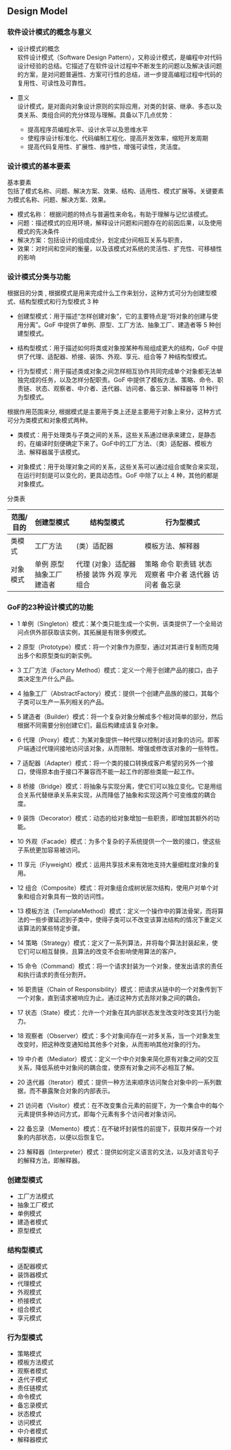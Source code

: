## Design Model

### 软件设计模式的概念与意义
+ 设计模式的概念  
软件设计模式（Software Design Pattern），又称设计模式，是编程中对代码设计经验的总结。它描述了在软件设计过程中不断发生的问题以及解决该问题的方案，是对问题普遍性、方案可行性的总结，进一步提高编程过程中代码的复用性、可读性及可靠性。

+ 意义  
设计模式，是对面向对象设计原则的实际应用，对类的封装、继承、多态以及类关系、类组合间的充分体现与理解。具备以下几点优势：
  + 提高程序员编程水平、设计水平以及思维水平
  + 使程序设计标准化、代码编制工程化、提高开发效率，缩短开发周期
  + 提高代码复用性、扩展性、维护性，增强可读性，灵活度。

### 设计模式的基本要素
基本要素  
包括了模式名称、问题、解决方案、效果、结构、适用性、模式扩展等。关键要素为模式名称、问题、解决方案、效果。
+ 模式名称： 根据问题的特点与普遍性来命名，有助于理解与记忆该模式。
+ 问题：描述模式的应用环境，解释设计问题和问题存在的前因后果，以及使用模式的先决条件
+ 解决方案：包括设计的组成成分，划定成分间相互关系与职责，
+ 效果：对时间和空间的衡量，以及该模式对系统的灵活性、扩充性、可移植性的影响

### 设计模式分类与功能
根据目的分类 , 根据模式是用来完成什么工作来划分，这种方式可分为创建型模式、结构型模式和行为型模式 3 种  
+ 创建型模式：用于描述“怎样创建对象”，它的主要特点是“将对象的创建与使用分离”。GoF 中提供了单例、原型、工厂方法、抽象工厂、建造者等 5 种创建型模式。

+ 结构型模式：用于描述如何将类或对象按某种布局组成更大的结构，GoF 中提供了代理、适配器、桥接、装饰、外观、享元、组合等 7 种结构型模式。

+ 行为型模式：用于描述类或对象之间怎样相互协作共同完成单个对象都无法单独完成的任务，以及怎样分配职责。GoF 中提供了模板方法、策略、命令、职责链、状态、观察者、中介者、迭代器、访问者、备忘录、解释器等 11 种行为型模式。


根据作用范围来分, 根据模式是主要用于类上还是主要用于对象上来分，这种方式可分为类模式和对象模式两种。
+ 类模式：用于处理类与子类之间的关系，这些关系通过继承来建立，是静态的，在编译时刻便确定下来了。GoF中的工厂方法、（类）适配器、模板方法、解释器属于该模式。

+ 对象模式：用于处理对象之间的关系，这些关系可以通过组合或聚合来实现，在运行时刻是可以变化的，更具动态性。GoF 中除了以上 4 种，其他的都是对象模式。

分类表  

| 范围/目的 | 创建型模式 | 结构型模式 | 行为型模式 |  
|  --- | --- | --- | --- | 
| 类模式 | 工厂方法 | (类）适配器 | 模板方法、解释器 |  
| 对象模式 |单例 原型 抽象工厂 建造者 | 代理 (对象）适配器 桥接 装饰 外观 享元 组合 | 策略 命令 职责链 状态 观察者 中介者 迭代器 访问者 备忘录 |  

### GoF的23种设计模式的功能

+ 1 单例（Singleton）模式：某个类只能生成一个实例，该类提供了一个全局访问点供外部获取该实例，其拓展是有限多例模式。

+ 2 原型（Prototype）模式：将一个对象作为原型，通过对其进行复制而克隆出多个和原型类似的新实例。

+ 3 工厂方法（Factory Method）模式：定义一个用于创建产品的接口，由子类决定生产什么产品。

+ 4 抽象工厂（AbstractFactory）模式：提供一个创建产品族的接口，其每个子类可以生产一系列相关的产品。

+ 5 建造者（Builder）模式：将一个复杂对象分解成多个相对简单的部分，然后根据不同需要分别创建它们，最后构建成该复杂对象。

+ 6 代理（Proxy）模式：为某对象提供一种代理以控制对该对象的访问。即客户端通过代理间接地访问该对象，从而限制、增强或修改该对象的一些特性。

+ 7 适配器（Adapter）模式：将一个类的接口转换成客户希望的另外一个接口，使得原本由于接口不兼容而不能一起工作的那些类能一起工作。

+ 8 桥接（Bridge）模式：将抽象与实现分离，使它们可以独立变化。它是用组合关系代替继承关系来实现，从而降低了抽象和实现这两个可变维度的耦合度。

+ 9 装饰（Decorator）模式：动态的给对象增加一些职责，即增加其额外的功能。

+ 10 外观（Facade）模式：为多个复杂的子系统提供一个一致的接口，使这些子系统更加容易被访问。

+ 11 享元（Flyweight）模式：运用共享技术来有效地支持大量细粒度对象的复用。

+ 12 组合（Composite）模式：将对象组合成树状层次结构，使用户对单个对象和组合对象具有一致的访问性。

+ 13 模板方法（TemplateMethod）模式：定义一个操作中的算法骨架，而将算法的一些步骤延迟到子类中，使得子类可以不改变该算法结构的情况下重定义该算法的某些特定步骤。

+ 14 策略（Strategy）模式：定义了一系列算法，并将每个算法封装起来，使它们可以相互替换，且算法的改变不会影响使用算法的客户。

+ 15 命令（Command）模式：将一个请求封装为一个对象，使发出请求的责任和执行请求的责任分割开。

+ 16 职责链（Chain of Responsibility）模式：把请求从链中的一个对象传到下一个对象，直到请求被响应为止。通过这种方式去除对象之间的耦合。

+ 17 状态（State）模式：允许一个对象在其内部状态发生改变时改变其行为能力。

+ 18 观察者（Observer）模式：多个对象间存在一对多关系，当一个对象发生改变时，把这种改变通知给其他多个对象，从而影响其他对象的行为。

+ 19 中介者（Mediator）模式：定义一个中介对象来简化原有对象之间的交互关系，降低系统中对象间的耦合度，使原有对象之间不必相互了解。

+ 20 迭代器（Iterator）模式：提供一种方法来顺序访问聚合对象中的一系列数据，而不暴露聚合对象的内部表示。

+ 21 访问者（Visitor）模式：在不改变集合元素的前提下，为一个集合中的每个元素提供多种访问方式，即每个元素有多个访问者对象访问。

+ 22 备忘录（Memento）模式：在不破坏封装性的前提下，获取并保存一个对象的内部状态，以便以后恢复它。

+ 23 解释器（Interpreter）模式：提供如何定义语言的文法，以及对语言句子的解释方法，即解释器。

### 创建型模式
+ 工厂方法模式
+ 抽象工厂模式
+ 单例模式
+ 建造者模式
+ 原型模式

### 结构型模式
+ 适配器模式
+ 装饰器模式
+ 代理模式
+ 外观模式
+ 桥接模式
+ 组合模式
+ 享元模式

### 行为型模式
+ 策略模式
+ 模板方法模式
+ 观察者模式
+ 迭代子模式
+ 责任链模式
+ 命令模式
+ 备忘录模式
+ 状态模式
+ 访问模式
+ 中介者模式
+ 解释器模式

